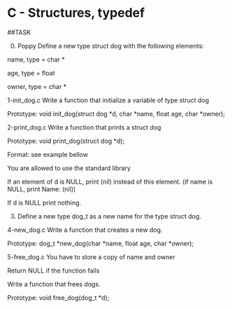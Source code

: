 # C - Structures, typedef
##TASK

0. Poppy
Define a new type struct dog with the following elements:

name, type = char *

age, type = float

owner, type = char *

1-init_dog.c
Write a function that initialize a variable of type struct dog

Prototype: void init_dog(struct dog *d, char *name, float age, char *owner);

2-print_dog.c
Write a function that prints a struct dog

Prototype: void print_dog(struct dog *d);

Format: see example bellow

You are allowed to use the standard library

If an element of d is NULL, print (nil) instead of this element. (if name is NULL, print Name: (nil))

If d is NULL print nothing.


3. Define a new type dog_t as a new name for the type struct dog.

4-new_dog.c
Write a function that creates a new dog.

Prototype: dog_t *new_dog(char *name, float age, char *owner);

5-free_dog.c
You have to store a copy of name and owner

Return NULL if the function fails

Write a function that frees dogs.

Prototype: void free_dog(dog_t *d);

